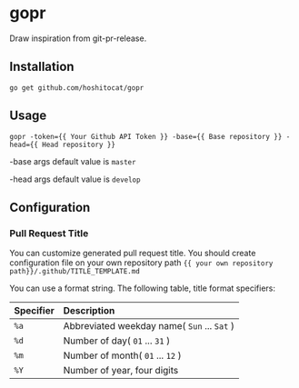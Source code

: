 # gopr
Draw inspiration from git-pr-release.

## Installation

```shell
go get github.com/hoshitocat/gopr
```

## Usage

```shell
gopr -token={{ Your Github API Token }} -base={{ Base repository }} -head={{ Head repository }}
```

-base args default value is `master`

-head args default value is `develop`

## Configuration

### Pull Request Title

You can customize generated pull request title.
You should create configuration file on your own repository path `{{ your own repository path}}/.github/TITLE_TEMPLATE.md`

You can use a format string. The following table, title format specifiers:

| Specifier | Description |
|:---|:---|
| `%a` | Abbreviated weekday name( `Sun` ... `Sat` ) |
| `%d` | Number of day( `01` ... `31` ) |
| `%m` | Number of month( `01` ... `12` ) |
| `%Y` | Number of year, four digits |
